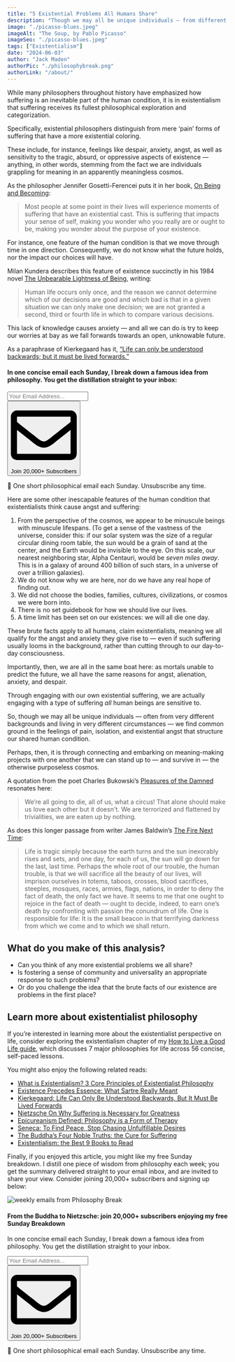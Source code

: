 ```yaml
---
title: "5 Existential Problems All Humans Share"
description: "Though we may all be unique individuals — from different backgrounds, living in different circumstances — we find common ground in the feelings of pain, isolation, and existential angst that structure our shared human condition."
image: "./picasso-blues.jpeg"
imageAlt: "The Soup, by Pablo Picasso"
imageSeo: "./picasso-blues.jpeg"
tags: ["Existentialism"]
date: "2024-06-03"
author: "Jack Maden"
authorPic: "./philosophybreak.png"
authorLink: "/about/"
---
```


<span class="big-letter">W</span>hile many philosophers throughout history have emphasized how suffering is an inevitable part of the human condition, it is in existentialism that suffering receives its fullest philosophical exploration and categorization.

Specifically, existential philosophers distinguish from mere ‘pain’ forms of suffering that have a more existential coloring.

These include, for instance, feelings like despair, anxiety, angst, as well as sensitivity to the tragic, absurd, or oppressive aspects of existence — anything, in other words, stemming from the fact we are individuals grappling for meaning in an apparently meaningless cosmos.

As the philosopher Jennifer Gosetti-Ferencei puts it in her book, <a target="_blank" rel="noopener noreferrer sponsored" href="https://www.amazon.com/Being-Becoming-Existentialist-Approach-GUIDES/dp/0190913657?&linkCode=ll1&tag=philosophybre-20&linkId=c3520c06f5dc6eb47cac03b6243ec7c8&language=en_US&ref_=as_li_ss_tl">On Being and Becoming</a>:

>Most people at some point in their lives will experience moments of suffering that have an existential cast. This is suffering that impacts your sense of self, making you wonder who you really are or ought to be, making you wonder about the purpose of your existence.

For instance, one feature of the human condition is that we move through time in one direction. Consequently, we do not know what the future holds, nor the impact our choices will have.

Milan Kundera describes this feature of existence succinctly in his 1984 novel <a target="_blank" rel="noopener noreferrer sponsored" href="https://www.amazon.com/Unbearable-Lightness-Being-Perennial-Classics/dp/0061148520?&linkCode=ll1&tag=philosophybre-20&linkId=4cfae9e6f5995b13540f555c08b1a38d&language=en_US&ref_=as_li_ss_tl">The Unbearable Lightness of Being</a>, writing:

>Human life occurs only once, and the reason we cannot determine which of our decisions are good and which bad is that in a given situation we can only make one decision; we are not granted a second, third or fourth life in which to compare various decisions.

This lack of knowledge causes anxiety — and all we can do is try to keep our worries at bay as we fall forwards towards an open, unknowable future.

As a paraphrase of Kierkegaard has it, [“Life can only be understood backwards; but it must be lived forwards.”](/articles/kierkegaard-life-can-only-be-understood-backwards-but-must-be-lived-forwards/)

<!--small subscribe-->
<div class="course-promo darkradial-background subscribe text-center">
    <h4>In one concise email each Sunday, I break down a famous idea from philosophy. You get the distillation straight to your inbox:</h4>
    <div class="small-pad-top">
        <form action="https://app.convertkit.com/forms/5812400/subscriptions" method="post" data-sv-form="5812400" data-uid="be0e52d3c0" data-format="inline" data-version="6" data-options="{&quot;settings&quot;:{&quot;after_subscribe&quot;:{&quot;action&quot;:&quot;message&quot;,&quot;success_message&quot;:&quot;Thank you, philosopher! Your welcome email will land in your inbox shortly.&quot;,&quot;redirect_url&quot;:&quot;https://philosophybreak.com/thank-you/&quot;},&quot;analytics&quot;:{&quot;google&quot;:null,&quot;fathom&quot;:null,&quot;facebook&quot;:null,&quot;segment&quot;:null,&quot;pinterest&quot;:null,&quot;sparkloop&quot;:null,&quot;googletagmanager&quot;:null},&quot;modal&quot;:{&quot;trigger&quot;:&quot;timer&quot;,&quot;scroll_percentage&quot;:null,&quot;timer&quot;:5,&quot;devices&quot;:&quot;all&quot;,&quot;show_once_every&quot;:15},&quot;powered_by&quot;:{&quot;show&quot;:false,&quot;url&quot;:&quot;https://convertkit.com/features/forms?utm_campaign=poweredby&amp;utm_content=form&amp;utm_medium=referral&amp;utm_source=dynamic&quot;},&quot;recaptcha&quot;:{&quot;enabled&quot;:false},&quot;return_visitor&quot;:{&quot;action&quot;:&quot;show&quot;,&quot;custom_content&quot;:&quot;&quot;},&quot;slide_in&quot;:{&quot;display_in&quot;:&quot;bottom_right&quot;,&quot;trigger&quot;:&quot;timer&quot;,&quot;scroll_percentage&quot;:null,&quot;timer&quot;:5,&quot;devices&quot;:&quot;all&quot;,&quot;show_once_every&quot;:15},&quot;sticky_bar&quot;:{&quot;display_in&quot;:&quot;top&quot;,&quot;trigger&quot;:&quot;timer&quot;,&quot;scroll_percentage&quot;:null,&quot;timer&quot;:5,&quot;devices&quot;:&quot;all&quot;,&quot;show_once_every&quot;:15}},&quot;version&quot;:&quot;6&quot;}" min-width="400 500 600 700 800">
        <div data-style="clean"><ul data-element="errors" data-group="alert"></ul><div data-element="fields" data-stacked="false">
            <div>
                <input name="email_address" aria-label="Your Email Address..." placeholder="Your Email Address..." required type="email" />
            </div>
            <button class="button primary" type="submit" data-element="submit"><div><div></div><div></div><div></div></div><span><svg xmlns="http://www.w3.org/2000/svg" viewBox="0 0 512 512"><path d="M464 64H48C21.49 64 0 85.49 0 112v288c0 26.51 21.49 48 48 48h416c26.51 0 48-21.49 48-48V112c0-26.51-21.49-48-48-48zm0 48v40.805c-22.422 18.259-58.168 46.651-134.587 106.49-16.841 13.247-50.201 45.072-73.413 44.701-23.208.375-56.579-31.459-73.413-44.701C106.18 199.465 70.425 171.067 48 152.805V112h416zM48 400V214.398c22.914 18.251 55.409 43.862 104.938 82.646 21.857 17.205 60.134 55.186 103.062 54.955 42.717.231 80.509-37.199 103.053-54.947 49.528-38.783 82.032-64.401 104.947-82.653V400H48z"/></svg>Join 20,000+ Subscribers</span></button>
            </div>
            </div>
        </form>
        <p class="tiny-mar-top no-mar-bottom review-font">💭 One short philosophical email each Sunday. Unsubscribe any time.</p>
    </div>
</div>

Here are some other inescapable features of the human condition that existentialists think cause angst and suffering:

1. From the perspective of the cosmos, we appear to be minuscule beings with minuscule lifespans. (To get a sense of the vastness of the universe, consider this: if our solar system was the size of a regular circular dining room table, the sun would be a grain of sand at the center, and the Earth would be invisible to the eye. On this scale, our nearest neighboring star, Alpha Centauri, would be _seven miles away_. This is in a galaxy of around 400 billion of such stars, in a universe of over a trillion galaxies). 
2. We do not know why we are here, nor do we have any real hope of finding out.
3. We did not choose the bodies, families, cultures, civilizations, or cosmos we were born into.
4. There is no set guidebook for how we should live our lives.
5. A time limit has been set on our existences: we will all die one day.

These brute facts apply to all humans, claim existentialists, meaning we all qualify for the angst and anxiety they give rise to — even if such suffering usually looms in the background, rather than cutting through to our day-to-day consciousness.

Importantly, then, we are all in the same boat here: as mortals unable to predict the future, we all have the same reasons for angst, alienation, anxiety, and despair.

Through engaging with our own existential suffering, we are actually engaging with a type of suffering _all_ human beings are sensitive to.

So, though we may all be unique individuals — often from very different backgrounds and living in very different circumstances — we find common ground in the feelings of pain, isolation, and existential angst that structure our shared human condition.

Perhaps, then, it is through connecting and embarking on meaning-making projects with one another that we can stand up to — and survive in — the otherwise purposeless cosmos.

A quotation from the poet Charles Bukowski’s <a target="_blank" rel="noopener noreferrer sponsored" href="https://www.amazon.com/Pleasures-Damned-Poems-1951-1993/dp/0061228443?&linkCode=ll1&tag=philosophybre-20&linkId=7225fa6f3f9c5809ce0c973d88acd4b0&language=en_US&ref_=as_li_ss_tl">Pleasures of the Damned</a> resonates here:

>We’re all going to die, all of us, what a circus! That alone should make us love each other but it doesn't. We are terrorized and flattened by trivialities, we are eaten up by nothing.

As does this longer passage from writer James Baldwin’s <a target="_blank" rel="noopener noreferrer sponsored" href="https://www.amazon.com/Fire-Next-Time-James-Baldwin/dp/067974472X?&linkCode=ll1&tag=philosophybre-20&linkId=dded2cb8b7f1cd97e9bcb441a81369ea&language=en_US&ref_=as_li_ss_tl">The Fire Next Time</a>:

>Life is tragic simply because the earth turns and the sun inexorably rises and sets, and one day, for each of us, the sun will go down for the last, last time. Perhaps the whole root of our trouble, the human trouble, is that we will sacrifice all the beauty of our lives, will imprison ourselves in totems, taboos, crosses, blood sacrifices, steeples, mosques, races, armies, flags, nations, in order to deny the fact of death, the only fact we have. It seems to me that one ought to rejoice in the fact of death — ought to decide, indeed, to earn one’s death by confronting with passion the conundrum of life. One is responsible for life: It is the small beacon in that terrifying darkness from which we come and to which we shall return.

## What do you make of this analysis?

- Can you think of any more existential problems we all share?
- Is fostering a sense of community and universality an appropriate response to such problems?
- Or do you challenge the idea that the brute facts of our existence are problems in the first place?

## Learn more about existentialist philosophy

<span class="big-letter">I</span>f you’re interested in learning more about the existentialist perspective on life, consider exploring the existentialism chapter of my [How to Live a Good Life guide](/how-to-live-a-good-life/), which discusses 7 major philosophies for life across 56 concise, self-paced lessons.

You might also enjoy the following related reads:

- [What is Existentialism? 3 Core Principles of Existentialist Philosophy](/articles/what-is-existentialism-3-core-principles-of-existentialist-philosophy/)
- [Existence Precedes Essence: What Sartre Really Meant](/articles/existence-precedes-essence-what-sartre-really-meant/)
- [Kierkegaard: Life Can Only Be Understood Backwards, But It Must Be Lived Forwards](/articles/kierkegaard-life-can-only-be-understood-backwards-but-must-be-lived-forwards/)
- [Nietzsche On Why Suffering is Necessary for Greatness](/articles/nietzsche-on-why-suffering-is-necessary-for-greatness/)
- [Epicureanism Defined: Philosophy is a Form of Therapy](/articles/epicureanism-defined-philosophy-is-a-form-of-therapy/)
- [Seneca: To Find Peace, Stop Chasing Unfulfillable Desires](/articles/seneca-to-find-peace-stop-chasing-unfulfillable-desires/)
- [The Buddha’s Four Noble Truths: the Cure for Suffering](/articles/the-buddha-four-noble-truths-the-cure-for-suffering/)
- [Existentialism: the Best 9 Books to Read](/reading-lists/existentialism/)


Finally, if you enjoyed this article, you might like my free Sunday breakdown. I distill one piece of wisdom from philosophy each week; you get the summary delivered straight to your email inbox, and are invited to share your view. Consider joining 20,000+ subscribers and signing up below:

<!--big subscribe-->
<div class="course-promo darkradial-background subscribe text-center">
    <img src="/static/6313d50bc32799a6c869239128784c7b/e7f7a/weekly-break.webp" alt="weekly emails from Philosophy Break">
    <h4>From the Buddha to Nietzsche: join 20,000+ subscribers enjoying my free Sunday Breakdown</h4>
    <p class="small-grey-font no-mar-bottom">In one concise email each Sunday, I break down a famous idea from philosophy. You get the distillation straight to your inbox.</p>
    <div class="small-pad-top">
        <form action="https://app.convertkit.com/forms/5812400/subscriptions" method="post" data-sv-form="5812400" data-uid="be0e52d3c0" data-format="inline" data-version="6" data-options="{&quot;settings&quot;:{&quot;after_subscribe&quot;:{&quot;action&quot;:&quot;message&quot;,&quot;success_message&quot;:&quot;Thank you, philosopher! Your welcome email will land in your inbox shortly.&quot;,&quot;redirect_url&quot;:&quot;https://philosophybreak.com/thank-you/&quot;},&quot;analytics&quot;:{&quot;google&quot;:null,&quot;fathom&quot;:null,&quot;facebook&quot;:null,&quot;segment&quot;:null,&quot;pinterest&quot;:null,&quot;sparkloop&quot;:null,&quot;googletagmanager&quot;:null},&quot;modal&quot;:{&quot;trigger&quot;:&quot;timer&quot;,&quot;scroll_percentage&quot;:null,&quot;timer&quot;:5,&quot;devices&quot;:&quot;all&quot;,&quot;show_once_every&quot;:15},&quot;powered_by&quot;:{&quot;show&quot;:false,&quot;url&quot;:&quot;https://convertkit.com/features/forms?utm_campaign=poweredby&amp;utm_content=form&amp;utm_medium=referral&amp;utm_source=dynamic&quot;},&quot;recaptcha&quot;:{&quot;enabled&quot;:false},&quot;return_visitor&quot;:{&quot;action&quot;:&quot;show&quot;,&quot;custom_content&quot;:&quot;&quot;},&quot;slide_in&quot;:{&quot;display_in&quot;:&quot;bottom_right&quot;,&quot;trigger&quot;:&quot;timer&quot;,&quot;scroll_percentage&quot;:null,&quot;timer&quot;:5,&quot;devices&quot;:&quot;all&quot;,&quot;show_once_every&quot;:15},&quot;sticky_bar&quot;:{&quot;display_in&quot;:&quot;top&quot;,&quot;trigger&quot;:&quot;timer&quot;,&quot;scroll_percentage&quot;:null,&quot;timer&quot;:5,&quot;devices&quot;:&quot;all&quot;,&quot;show_once_every&quot;:15}},&quot;version&quot;:&quot;6&quot;}" min-width="400 500 600 700 800">
        <div data-style="clean"><ul data-element="errors" data-group="alert"></ul><div data-element="fields" data-stacked="false">
            <div>
                <input name="email_address" aria-label="Your Email Address..." placeholder="Your Email Address..." required type="email" />
            </div>
            <button class="button primary" type="submit" data-element="submit"><div><div></div><div></div><div></div></div><span><svg xmlns="http://www.w3.org/2000/svg" viewBox="0 0 512 512"><path d="M464 64H48C21.49 64 0 85.49 0 112v288c0 26.51 21.49 48 48 48h416c26.51 0 48-21.49 48-48V112c0-26.51-21.49-48-48-48zm0 48v40.805c-22.422 18.259-58.168 46.651-134.587 106.49-16.841 13.247-50.201 45.072-73.413 44.701-23.208.375-56.579-31.459-73.413-44.701C106.18 199.465 70.425 171.067 48 152.805V112h416zM48 400V214.398c22.914 18.251 55.409 43.862 104.938 82.646 21.857 17.205 60.134 55.186 103.062 54.955 42.717.231 80.509-37.199 103.053-54.947 49.528-38.783 82.032-64.401 104.947-82.653V400H48z"/></svg>Join 20,000+ Subscribers</span></button>
            </div>
            </div>
        </form>
        <p class="tiny-mar-top no-mar-bottom review-font">💭 One short philosophical email each Sunday. Unsubscribe any time.</p>
    </div>
</div>
</div>